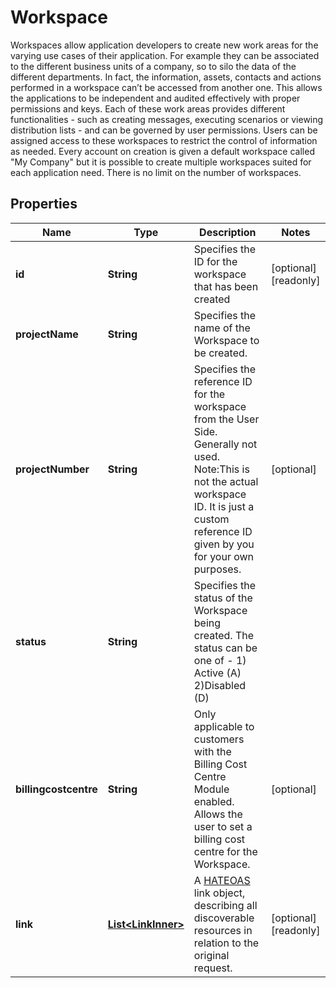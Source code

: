 

# Workspace

Workspaces allow application developers to create new work areas for the varying use cases of their application. For example they can be associated to the different business units of a company, so to silo the data of the different departments. In fact, the information, assets, contacts and actions performed in a workspace can’t be accessed from another one. This allows the applications to be independent and audited effectively with proper permissions and keys.  Each of these work areas provides different functionalities - such as creating messages, executing scenarios or viewing distribution lists - and can be governed by user permissions. Users can be assigned access to these workspaces to restrict the control of information as needed.  Every account on creation is given a default workspace called \"My Company\" but it is possible to create multiple workspaces suited for each application need. There is no limit on the number of workspaces.

## Properties

| Name | Type | Description | Notes |
|------------ | ------------- | ------------- | -------------|
|**id** | **String** | Specifies the ID for the workspace that has been created |  [optional] [readonly] |
|**projectName** | **String** | Specifies the name of the Workspace to be created. |  |
|**projectNumber** | **String** | Specifies the reference ID for the workspace from the User Side. Generally not used. Note:This is not the actual workspace ID. It is just a custom reference ID given by you for your own purposes. |  [optional] |
|**status** | **String** | Specifies the status of the Workspace being created. The status can be one of - 1) Active (A) 2)Disabled (D) |  |
|**billingcostcentre** | **String** | Only applicable to customers with the Billing Cost Centre Module enabled. Allows the user to set a billing cost centre for the Workspace. |  [optional] |
|**link** | [**List&lt;LinkInner&gt;**](LinkInner.md) | A [HATEOAS](https://en.wikipedia.org/wiki/HATEOAS) link object, describing all discoverable resources in relation to the original request. |  [optional] [readonly] |



